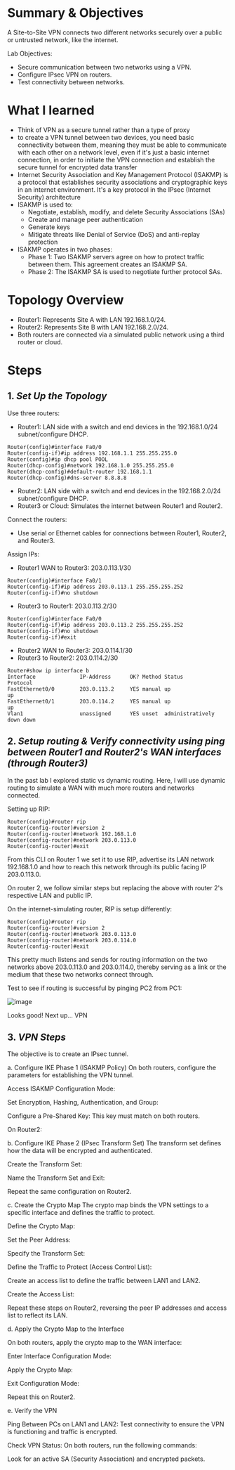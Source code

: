 # Summary & Objectives

A Site-to-Site VPN connects two different networks securely over a public or untrusted network, like the internet. 

Lab Objectives:

- Secure communication between two networks using a VPN.
- Configure IPsec VPN on routers.
- Test connectivity between networks.

# What I learned

- Think of VPN as a secure tunnel rather than a type of proxy
-  to create a VPN tunnel between two devices, you need basic connectivity between them, meaning they must be able to communicate with each other on a network level, even if it's just a basic internet connection, in order to initiate the VPN connection and establish the secure tunnel for encrypted data transfer
-  Internet Security Association and Key Management Protocol (ISAKMP) is a protocol that establishes security associations and cryptographic keys in an internet environment. It's a key protocol in the IPsec (Internet Security) architecture
  - ISAKMP is used to: 
    - Negotiate, establish, modify, and delete Security Associations (SAs)
    - Create and manage peer authentication
    - Generate keys
    - Mitigate threats like Denial of Service (DoS) and anti-replay protection
  - ISAKMP operates in two phases:
    - Phase 1: Two ISAKMP servers agree on how to protect traffic between them. This agreement creates an ISAKMP SA.
    - Phase 2: The ISAKMP SA is used to negotiate further protocol SAs. 

# Topology Overview

- Router1: Represents Site A with LAN 192.168.1.0/24.
- Router2: Represents Site B with LAN 192.168.2.0/24.
- Both routers are connected via a simulated public network using a third router or cloud.

# Steps

## 1. _Set Up the Topology_

Use three routers:
- Router1: LAN side with a switch and end devices in the 192.168.1.0/24 subnet/configure DHCP.
```
Router(config)#interface Fa0/0
Router(config-if)#ip address 192.168.1.1 255.255.255.0
Router(config)#ip dhcp pool POOL
Router(dhcp-config)#network 192.168.1.0 255.255.255.0
Router(dhcp-config)#default-router 192.168.1.1
Router(dhcp-config)#dns-server 8.8.8.8
```
- Router2: LAN side with a switch and end devices in the 192.168.2.0/24 subnet/configure DHCP.
- Router3 or Cloud: Simulates the internet between Router1 and Router2.

Connect the routers:
- Use serial or Ethernet cables for connections between Router1, Router2, and Router3.
 
Assign IPs:
- Router1 WAN to Router3: 203.0.113.1/30
```
Router(config)#interface Fa0/1
Router(config-if)#ip address 203.0.113.1 255.255.255.252
Router(config-if)#no shutdown
```
- Router3 to Router1: 203.0.113.2/30
```
Router(config)#interface Fa0/0
Router(config-if)#ip address 203.0.113.2 255.255.255.252
Router(config-if)#no shutdown
Router(config-if)#exit
```
- Router2 WAN to Router3: 203.0.114.1/30
- Router3 to Router2: 203.0.114.2/30
```
Router#show ip interface b
Interface              IP-Address      OK? Method Status                Protocol 
FastEthernet0/0        203.0.113.2     YES manual up                    up 
FastEthernet0/1        203.0.114.2     YES manual up                    up 
Vlan1                  unassigned      YES unset  administratively down down
```

## 2. _Setup routing & Verify connectivity using ping between Router1 and Router2's WAN interfaces (through Router3)_

In the past lab I explored static vs dynamic routing. Here, I will use dynamic routing to simulate a WAN with much more routers and networks connected.

Setting up RIP:
```
Router(config)#router rip
Router(config-router)#version 2
Router(config-router)#network 192.168.1.0
Router(config-router)#network 203.0.113.0
Router(config-router)#exit
```
From this CLI on Router 1 we set it to use RIP, advertise its LAN network 192.168.1.0 and how to reach this network through its public facing IP 203.0.113.0.

On router 2, we follow similar steps but replacing the above with router 2's respective LAN and public IP.

On the internet-simulating router, RIP is setup differently:

```
Router(config)#router rip
Router(config-router)#version 2
Router(config-router)#network 203.0.113.0
Router(config-router)#network 203.0.114.0
Router(config-router)#exit
```

This pretty much listens and sends for routing information on the two networks above 203.0.113.0 and 203.0.114.0, thereby serving as a link or the medium that these two networks connect through.

Test to see if routing is successful by pinging PC2 from PC1:

![image](https://github.com/user-attachments/assets/4d3a7358-877a-425d-b6e8-b78fbba6bc13)

Looks good! Next up... VPN

## 3. _VPN Steps_

The objective is to create an IPsec tunnel.

a. Configure IKE Phase 1 (ISAKMP Policy)
On both routers, configure the parameters for establishing the VPN tunnel.

Access ISAKMP Configuration Mode:


Set Encryption, Hashing, Authentication, and Group:


Configure a Pre-Shared Key: This key must match on both routers.


On Router2:

b. Configure IKE Phase 2 (IPsec Transform Set)
The transform set defines how the data will be encrypted and authenticated.

Create the Transform Set:


Name the Transform Set and Exit:

Repeat the same configuration on Router2.

c. Create the Crypto Map
The crypto map binds the VPN settings to a specific interface and defines the traffic to protect.

Define the Crypto Map:


Set the Peer Address:


Specify the Transform Set:


Define the Traffic to Protect (Access Control List): 

Create an access list to define the traffic between LAN1 and LAN2.


Create the Access List:


Repeat these steps on Router2, reversing the peer IP addresses and access list to reflect its LAN.

d. Apply the Crypto Map to the Interface

On both routers, apply the crypto map to the WAN interface:

Enter Interface Configuration Mode:

Apply the Crypto Map:

Exit Configuration Mode:

Repeat this on Router2.

e. Verify the VPN

Ping Between PCs on LAN1 and LAN2: Test connectivity to ensure the VPN is functioning and traffic is encrypted.

Check VPN Status: On both routers, run the following commands:

Look for an active SA (Security Association) and encrypted packets.




